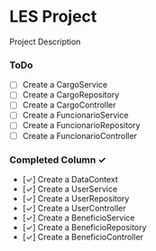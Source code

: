# LES Project
Project Description

### ToDo
- [ ] Create a CargoService
- [ ] Create a CargoRepository
- [ ] Create a CargoController
- [ ] Create a FuncionarioService
- [ ] Create a FuncionarioRepository
- [ ] Create a FuncionarioController

### Completed Column ✓
- [✓] Create a DataContext
- [✓] Create a UserService
- [✓] Create a UserRepository
- [✓] Create a UserController
- [✓] Create a BeneficioService
- [✓] Create a BeneficioRepository
- [✓] Create a BeneficioController
